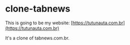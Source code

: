 # clone-tabnews
This is going to be my website: [https://tutunauta.com.br](https://tutunauta.com.br)

It's a clone of tabnews.com.br.
